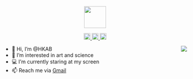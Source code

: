 
<div align="center">
  <br>
  <br>
  <br>
  <br>
  <a href="hkab.github.io/">
    <img width="60" height="60" src="https://avatars.githubusercontent.com/u/19203947?v=4" />
  </a>
  
  <p>
    <a href="https://www.facebook.com/79f4044e1adfef312211f28c101f368e/">
      <img width="18" height="18" src="https://raw.githubusercontent.com/gauravghongde/social-icons/9d939e1c5b7ea4a24ac39c3e4631970c0aa1b920/SVG/Black/Facebook_black.svg" />
    </a>
    <a href="https://www.youtube.com/channel/UCEfdtF7584ZuzqLtKziPZgA">
      <img width="18" height="18" src="https://raw.githubusercontent.com/gauravghongde/social-icons/9d939e1c5b7ea4a24ac39c3e4631970c0aa1b920/SVG/Black/Youtube_black.svg" />
    </a>
    <a href="mailto:nguyenphutruong2707@gmail.com">
      <img width="18" height="18" src="https://raw.githubusercontent.com/gauravghongde/social-icons/9d939e1c5b7ea4a24ac39c3e4631970c0aa1b920/SVG/Black/Gmail_black.svg" />
    </a>
</div>
  
<a href="hkab.github.io/">
  <img align="right" src="https://github-readme-stats.vercel.app/api?username=HKAB&show_icons=true&icon_color=805AD5&text_color=718096&bg_color=ffffff&hide_title=true&hide_border=true" />
</a>
    
- 👋 Hi, I’m @HKAB
- 👀 I’m interested in art and science
- 💻 I’m currently staring at my screen
- 📫 Reach me via [Gmail](mailto:nguyenphutruong2707@gmail.com)

<!--START_SECTION:waka-->
<!--END_SECTION:waka-->

<!---
HKAB/HKAB is a ✨ special ✨ repository because its `README.md` (this file) appears on your GitHub profile.
You can click the Preview link to take a look at your changes.
--->
